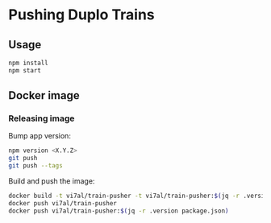 Pushing Duplo Trains
====================


Usage
-----

```bash
npm install
npm start
```

Docker image
------------

### Releasing image

Bump app version:
```bash
npm version <X.Y.Z>
git push
git push --tags
```

Build and push the image:
```bash
docker build -t vi7al/train-pusher -t vi7al/train-pusher:$(jq -r .version package.json) .
docker push vi7al/train-pusher
docker push vi7al/train-pusher:$(jq -r .version package.json)
```
